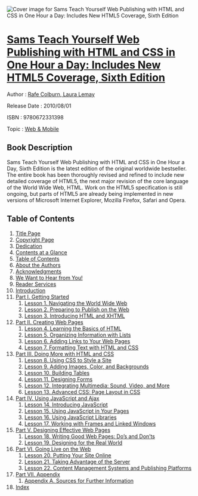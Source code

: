 ![Cover image for Sams Teach Yourself Web Publishing with HTML and CSS in One Hour a Day: Includes New HTML5 Coverage, Sixth Edition](https://imgdetail.ebookreading.net/cover/cover/web_mobile/EB9780672331398.jpg)

[Sams Teach Yourself Web Publishing with HTML and CSS in One Hour a Day: Includes New HTML5 Coverage, Sixth Edition](https://ebookreading.net/view/book/Sams+Teach+Yourself+Web+Publishing+with+HTML+and+CSS+in+One+Hour+a+Day%3A+Includes+New+HTML5+Coverage%2C+Sixth+Edition-EB9780672331398_1.html "Sams Teach Yourself Web Publishing with HTML and CSS in One Hour a Day: Includes New HTML5 Coverage, Sixth Edition")
====================================================================================================================

Author : [Rafe Colburn](https://ebookreading.net/search/author/Rafe+Colburn),[ Laura Lemay](https://ebookreading.net/search/author/+Laura+Lemay)

Release Date : 2010/08/01

ISBN : 9780672331398

Topic : [Web & Mobile](https://ebookreading.net/search/category/web-mobile)

Book Description
-----------------

Sams Teach Yourself Web Publishing with HTML and CSS in One Hour a Day, Sixth Edition is the latest edition of the original worldwide bestseller. The entire book has been thoroughly revised and refined to include new detailed coverage of HTML5, the next major revision of the core language of the World Wide Web, HTML. Work on the HTML5 specification is still ongoing, but parts of HTML5 are already being implemented in new versions of Microsoft Internet Explorer, Mozilla Firefox, Safari and Opera.
              
Table of Contents
-----------------

1. [Title Page](https://ebookreading.net/view/book/Sams+Teach+Yourself+Web+Publishing+with+HTML+and+CSS+in+One+Hour+a+Day%3A+Includes+New+HTML5+Coverage%2C+Sixth+Edition-EB9780672331398_3.html)
1. [Copyright Page](https://ebookreading.net/view/book/Sams+Teach+Yourself+Web+Publishing+with+HTML+and+CSS+in+One+Hour+a+Day%3A+Includes+New+HTML5+Coverage%2C+Sixth+Edition-EB9780672331398_0.html)
1. [Dedication](https://ebookreading.net/view/book/Sams+Teach+Yourself+Web+Publishing+with+HTML+and+CSS+in+One+Hour+a+Day%3A+Includes+New+HTML5+Coverage%2C+Sixth+Edition-EB9780672331398_4.html)
1. [Contents at a Glance](https://ebookreading.net/view/book/Sams+Teach+Yourself+Web+Publishing+with+HTML+and+CSS+in+One+Hour+a+Day%3A+Includes+New+HTML5+Coverage%2C+Sixth+Edition-EB9780672331398_5.html)
1. [Table of Contents](https://ebookreading.net/view/book/Sams+Teach+Yourself+Web+Publishing+with+HTML+and+CSS+in+One+Hour+a+Day%3A+Includes+New+HTML5+Coverage%2C+Sixth+Edition-EB9780672331398_6.html)
1. [About the Authors](https://ebookreading.net/view/book/Sams+Teach+Yourself+Web+Publishing+with+HTML+and+CSS+in+One+Hour+a+Day%3A+Includes+New+HTML5+Coverage%2C+Sixth+Edition-EB9780672331398_7.html)
1. [Acknowledgments](https://ebookreading.net/view/book/Sams+Teach+Yourself+Web+Publishing+with+HTML+and+CSS+in+One+Hour+a+Day%3A+Includes+New+HTML5+Coverage%2C+Sixth+Edition-EB9780672331398_8.html)
1. [We Want to Hear from You!](https://ebookreading.net/view/book/Sams+Teach+Yourself+Web+Publishing+with+HTML+and+CSS+in+One+Hour+a+Day%3A+Includes+New+HTML5+Coverage%2C+Sixth+Edition-EB9780672331398_9.html)
1. [Reader Services](https://ebookreading.net/view/book/Sams+Teach+Yourself+Web+Publishing+with+HTML+and+CSS+in+One+Hour+a+Day%3A+Includes+New+HTML5+Coverage%2C+Sixth+Edition-EB9780672331398_10.html)
1. [Introduction](https://ebookreading.net/view/book/Sams+Teach+Yourself+Web+Publishing+with+HTML+and+CSS+in+One+Hour+a+Day%3A+Includes+New+HTML5+Coverage%2C+Sixth+Edition-EB9780672331398_11.html)
1. [Part I. Getting Started](https://ebookreading.net/view/book/Sams+Teach+Yourself+Web+Publishing+with+HTML+and+CSS+in+One+Hour+a+Day%3A+Includes+New+HTML5+Coverage%2C+Sixth+Edition-EB9780672331398_12.html)
    1. [Lesson 1. Navigating the World Wide Web](https://ebookreading.net/view/book/Sams+Teach+Yourself+Web+Publishing+with+HTML+and+CSS+in+One+Hour+a+Day%3A+Includes+New+HTML5+Coverage%2C+Sixth+Edition-EB9780672331398_13.html)
    1. [Lesson 2. Preparing to Publish on the Web](https://ebookreading.net/view/book/Sams+Teach+Yourself+Web+Publishing+with+HTML+and+CSS+in+One+Hour+a+Day%3A+Includes+New+HTML5+Coverage%2C+Sixth+Edition-EB9780672331398_14.html)
    1. [Lesson 3. Introducing HTML and XHTML](https://ebookreading.net/view/book/Sams+Teach+Yourself+Web+Publishing+with+HTML+and+CSS+in+One+Hour+a+Day%3A+Includes+New+HTML5+Coverage%2C+Sixth+Edition-EB9780672331398_15.html)
1. [Part II. Creating Web Pages](https://ebookreading.net/view/book/Sams+Teach+Yourself+Web+Publishing+with+HTML+and+CSS+in+One+Hour+a+Day%3A+Includes+New+HTML5+Coverage%2C+Sixth+Edition-EB9780672331398_16.html)
    1. [Lesson 4. Learning the Basics of HTML](https://ebookreading.net/view/book/Sams+Teach+Yourself+Web+Publishing+with+HTML+and+CSS+in+One+Hour+a+Day%3A+Includes+New+HTML5+Coverage%2C+Sixth+Edition-EB9780672331398_17.html)
    1. [Lesson 5. Organizing Information with Lists](https://ebookreading.net/view/book/Sams+Teach+Yourself+Web+Publishing+with+HTML+and+CSS+in+One+Hour+a+Day%3A+Includes+New+HTML5+Coverage%2C+Sixth+Edition-EB9780672331398_18.html)
    1. [Lesson 6. Adding Links to Your Web Pages](https://ebookreading.net/view/book/Sams+Teach+Yourself+Web+Publishing+with+HTML+and+CSS+in+One+Hour+a+Day%3A+Includes+New+HTML5+Coverage%2C+Sixth+Edition-EB9780672331398_19.html)
    1. [Lesson 7. Formatting Text with HTML and CSS](https://ebookreading.net/view/book/Sams+Teach+Yourself+Web+Publishing+with+HTML+and+CSS+in+One+Hour+a+Day%3A+Includes+New+HTML5+Coverage%2C+Sixth+Edition-EB9780672331398_20.html)
1. [Part III. Doing More with HTML and CSS](https://ebookreading.net/view/book/Sams+Teach+Yourself+Web+Publishing+with+HTML+and+CSS+in+One+Hour+a+Day%3A+Includes+New+HTML5+Coverage%2C+Sixth+Edition-EB9780672331398_21.html)
    1. [Lesson 8. Using CSS to Style a Site](https://ebookreading.net/view/book/Sams+Teach+Yourself+Web+Publishing+with+HTML+and+CSS+in+One+Hour+a+Day%3A+Includes+New+HTML5+Coverage%2C+Sixth+Edition-EB9780672331398_22.html)
    1. [Lesson 9. Adding Images, Color, and Backgrounds](https://ebookreading.net/view/book/Sams+Teach+Yourself+Web+Publishing+with+HTML+and+CSS+in+One+Hour+a+Day%3A+Includes+New+HTML5+Coverage%2C+Sixth+Edition-EB9780672331398_23.html)
    1. [Lesson 10. Building Tables](https://ebookreading.net/view/book/Sams+Teach+Yourself+Web+Publishing+with+HTML+and+CSS+in+One+Hour+a+Day%3A+Includes+New+HTML5+Coverage%2C+Sixth+Edition-EB9780672331398_24.html)
    1. [Lesson 11. Designing Forms](https://ebookreading.net/view/book/Sams+Teach+Yourself+Web+Publishing+with+HTML+and+CSS+in+One+Hour+a+Day%3A+Includes+New+HTML5+Coverage%2C+Sixth+Edition-EB9780672331398_25.html)
    1. [Lesson 12. Integrating Multimedia: Sound, Video, and More](https://ebookreading.net/view/book/Sams+Teach+Yourself+Web+Publishing+with+HTML+and+CSS+in+One+Hour+a+Day%3A+Includes+New+HTML5+Coverage%2C+Sixth+Edition-EB9780672331398_26.html)
    1. [Lesson 13. Advanced CSS: Page Layout in CSS](https://ebookreading.net/view/book/Sams+Teach+Yourself+Web+Publishing+with+HTML+and+CSS+in+One+Hour+a+Day%3A+Includes+New+HTML5+Coverage%2C+Sixth+Edition-EB9780672331398_28.html)
1. [Part IV. Using JavaScript and Ajax](https://ebookreading.net/view/book/Sams+Teach+Yourself+Web+Publishing+with+HTML+and+CSS+in+One+Hour+a+Day%3A+Includes+New+HTML5+Coverage%2C+Sixth+Edition-EB9780672331398_29.html)
    1. [Lesson 14. Introducing JavaScript](https://ebookreading.net/view/book/Sams+Teach+Yourself+Web+Publishing+with+HTML+and+CSS+in+One+Hour+a+Day%3A+Includes+New+HTML5+Coverage%2C+Sixth+Edition-EB9780672331398_0.html)
    1. [Lesson 15. Using JavaScript in Your Pages](https://ebookreading.net/view/book/Sams+Teach+Yourself+Web+Publishing+with+HTML+and+CSS+in+One+Hour+a+Day%3A+Includes+New+HTML5+Coverage%2C+Sixth+Edition-EB9780672331398_30.html)
    1. [Lesson 16. Using JavaScript Libraries](https://ebookreading.net/view/book/Sams+Teach+Yourself+Web+Publishing+with+HTML+and+CSS+in+One+Hour+a+Day%3A+Includes+New+HTML5+Coverage%2C+Sixth+Edition-EB9780672331398_31.html)
    1. [Lesson 17. Working with Frames and Linked Windows](https://ebookreading.net/view/book/Sams+Teach+Yourself+Web+Publishing+with+HTML+and+CSS+in+One+Hour+a+Day%3A+Includes+New+HTML5+Coverage%2C+Sixth+Edition-EB9780672331398_32.html)
1. [Part V. Designing Effective Web Pages](https://ebookreading.net/view/book/Sams+Teach+Yourself+Web+Publishing+with+HTML+and+CSS+in+One+Hour+a+Day%3A+Includes+New+HTML5+Coverage%2C+Sixth+Edition-EB9780672331398_33.html)
    1. [Lesson 18. Writing Good Web Pages: Do’s and Don’ts](https://ebookreading.net/view/book/Sams+Teach+Yourself+Web+Publishing+with+HTML+and+CSS+in+One+Hour+a+Day%3A+Includes+New+HTML5+Coverage%2C+Sixth+Edition-EB9780672331398_34.html)
    1. [Lesson 19. Designing for the Real World](https://ebookreading.net/view/book/Sams+Teach+Yourself+Web+Publishing+with+HTML+and+CSS+in+One+Hour+a+Day%3A+Includes+New+HTML5+Coverage%2C+Sixth+Edition-EB9780672331398_35.html)
1. [Part VI. Going Live on the Web](https://ebookreading.net/view/book/Sams+Teach+Yourself+Web+Publishing+with+HTML+and+CSS+in+One+Hour+a+Day%3A+Includes+New+HTML5+Coverage%2C+Sixth+Edition-EB9780672331398_36.html)
    1. [Lesson 20. Putting Your Site Online](https://ebookreading.net/view/book/Sams+Teach+Yourself+Web+Publishing+with+HTML+and+CSS+in+One+Hour+a+Day%3A+Includes+New+HTML5+Coverage%2C+Sixth+Edition-EB9780672331398_37.html)
    1. [Lesson 21. Taking Advantage of the Server](https://ebookreading.net/view/book/Sams+Teach+Yourself+Web+Publishing+with+HTML+and+CSS+in+One+Hour+a+Day%3A+Includes+New+HTML5+Coverage%2C+Sixth+Edition-EB9780672331398_38.html)
    1. [Lesson 22. Content Management Systems and Publishing Platforms](https://ebookreading.net/view/book/Sams+Teach+Yourself+Web+Publishing+with+HTML+and+CSS+in+One+Hour+a+Day%3A+Includes+New+HTML5+Coverage%2C+Sixth+Edition-EB9780672331398_39.html)
1. [Part VII. Appendix](https://ebookreading.net/view/book/Sams+Teach+Yourself+Web+Publishing+with+HTML+and+CSS+in+One+Hour+a+Day%3A+Includes+New+HTML5+Coverage%2C+Sixth+Edition-EB9780672331398_40.html)
    1. [Appendix A. Sources for Further Information](https://ebookreading.net/view/book/Sams+Teach+Yourself+Web+Publishing+with+HTML+and+CSS+in+One+Hour+a+Day%3A+Includes+New+HTML5+Coverage%2C+Sixth+Edition-EB9780672331398_41.html)
1. [Index](https://ebookreading.net/view/book/Sams+Teach+Yourself+Web+Publishing+with+HTML+and+CSS+in+One+Hour+a+Day%3A+Includes+New+HTML5+Coverage%2C+Sixth+Edition-EB9780672331398_42.html)
